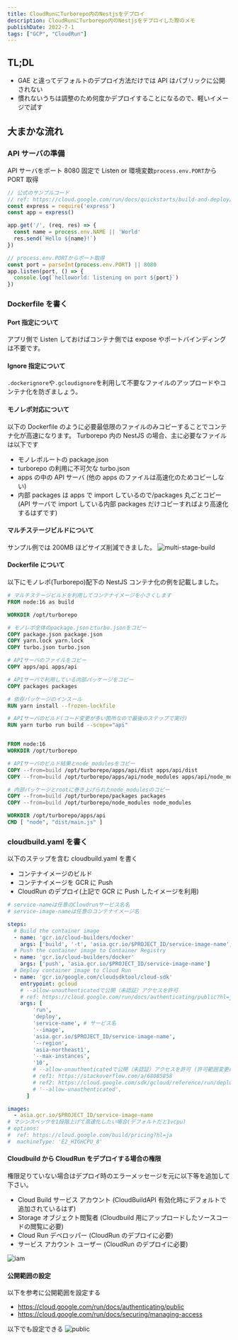 ```yaml
---
title: CloudRunにTurborepo内のNestjsをデプロイ
description: CloudRunにTurborepo内のNestjsをデプロイした際のメモ
publishDate: 2022-7-1
tags: ["GCP", "CloudRun"]
---
```


## TL;DL

- GAE と違ってデフォルトのデプロイ方法だけでは API はパブリックに公開されない
- 慣れないうちは調整のため何度かデプロイすることになるので、軽いイメージで試す

## 大まかな流れ

### API サーバの準備

API サーバをポート 8080 固定で Listen or 環境変数`process.env.PORT`から PORT 取得

```ts
// 公式のサンプルコード
// ref: https://cloud.google.com/run/docs/quickstarts/build-and-deploy/deploy-nodejs-service
const express = require('express')
const app = express()

app.get('/', (req, res) => {
  const name = process.env.NAME || 'World'
  res.send(`Hello ${name}!`)
})

// process.env.PORTからポート取得
const port = parseInt(process.env.PORT) || 8080
app.listen(port, () => {
  console.log(`helloworld: listening on port ${port}`)
})
```

### Dockerfile を書く

#### Port 指定について

アプリ側で Listen しておけばコンテナ側では expose やポートバインディングは不要です。

#### Ignore 指定について

`.dockerignore`や`.gcloudignore`を利用して不要なファイルのアップロードやコンテナ化を防ぎましょう。

#### モノレポ対応について

以下の Dockerfile のように必要最低限のファイルのみコピーすることでコンテナ化が高速になります。
Turborepo 内の NestJS の場合、主に必要なファイルは以下です

- モノレポルートの package.json
- turborepo の利用に不可欠な turbo.json
- apps の中の API サーバ (他の apps のファイルは高速化のためコピーしない)
- 内部 packages は apps で import しているので/packages 丸ごとコピー  
  (API サーバで import している内部 packages だけコピーすればより高速化するはずです)

#### マルチステージビルドについて

サンプル例では 200MB ほどサイズ削減できました。
![multi-stage-build](/posts/cloudrun/multi-stage-build.png)

#### Dockerfile について

以下にモノレポ(Turborepo)配下の NestJS コンテナ化の例を記載しました。

```dockerfile
# マルチステージビルドを利用してコンテナイメージを小さくします
FROM node:16 as build

WORKDIR /opt/turborepo

# モノレポ全体のpackage.jsonとturbo.jsonをコピー
COPY package.json package.json
COPY yarn.lock yarn.lock
COPY turbo.json turbo.json

# APIサーバのファイルをコピー
COPY apps/api apps/api

# APIサーバで利用している内部パッケージをコピー
COPY packages packages

# 依存パッケージのインスール
RUN yarn install --frozen-lockfile

# APIサーバのビルド(コード変更が多い箇所なので最後のステップで実行)
RUN yarn turbo run build --scope="api"


FROM node:16
WORKDIR /opt/turborepo

# APIサーバのビルド結果とnode_modulesをコピー
COPY --from=build /opt/turborepo/apps/api/dist apps/api/dist
COPY --from=build /opt/turborepo/apps/api/node_modules apps/api/node_modules

# 内部パッケージとrootに巻き上げられたnode_modulesのコピー
COPY --from=build /opt/turborepo/packages packages
COPY --from=build /opt/turborepo/node_modules node_modules

WORKDIR /opt/turborepo/apps/api
CMD [ "node", "dist/main.js" ]
```

### cloudbuild.yaml を書く

以下のステップを含む cloudbuild.yaml を書く

- コンテナイメージのビルド
- コンテナイメージを GCR に Push
- CloudRun のデプロイ(上記で GCR に Push したイメージを利用)

```yaml
# service-nameは任意のCloudrunサービス名名
# service-image-nameは任意のコンテナイメージ名

steps:
  # Build the container image
  - name: 'gcr.io/cloud-builders/docker'
    args: ['build', '-t', 'asia.gcr.io/$PROJECT_ID/service-image-name', '.']
  # Push the container image to Container Registry
  - name: 'gcr.io/cloud-builders/docker'
    args: ['push', 'asia.gcr.io/$PROJECT_ID/service-image-name']
  # Deploy container image to Cloud Run
  - name: 'gcr.io/google.com/cloudsdktool/cloud-sdk'
    entrypoint: gcloud
    # --allow-unauthenticatedで公開（未認証）アクセスを許可
    # ref: https://cloud.google.com/run/docs/authenticating/public?hl=ja#command-line
    args: [
        'run',
        'deploy',
        'service-name', # サービス名
        '--image',
        'asia.gcr.io/$PROJECT_ID/service-image-name',
        '--region',
        'asia-northeast1',
        '--max-instances',
        '10',
        # --allow-unauthenticatedで公開（未認証）アクセスを許可 (許可範囲変更には初回デプロイ後数分かかる)出来るはずだが以下理由で適用されない場合があるためGUI等で設定
        # ref1: https://stackoverflow.com/a/68085858
        # ref2: https://cloud.google.com/sdk/gcloud/reference/run/deploy
        # '--allow-unauthenticated',
      ]

images:
  - asia.gcr.io/$PROJECT_ID/service-image-name
# マシンスペックを1段階上げて高速化したい場合(デフォルトだと1vcpu)
# options:
#  ref: https://cloud.google.com/build/pricing?hl=ja
#  machineType: 'E2_HIGHCPU_8'
```

#### Cloudbuild から CloudRun をデプロイする場合の権限

権限足りていない場合はデプロイ時のエラーメッセージを元に以下等を追加して下さい。

- Cloud Build サービス アカウント (CloudBuildAPI 有効化時にデフォルトで追加されているはず)
- Storage オブジェクト閲覧者 (Cloudbuild 用にアップロードしたソースコードの閲覧に必要)
- Cloud Run デベロッパー (CloudRun のデプロイに必要)
- サービス アカウント ユーザー (CloudRun のデプロイに必要)

![iam](/posts/cloudrun/iam.png)

#### 公開範囲の設定

以下を参考に公開範囲を設定する

- https://cloud.google.com/run/docs/authenticating/public
- https://cloud.google.com/run/docs/securing/managing-access

以下でも設定できる
![public](/posts/cloudrun/public.png)
